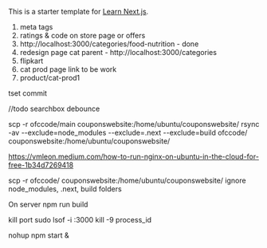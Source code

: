 This is a starter template for [Learn Next.js](https://nextjs.org/learn).






1. meta tags
2. ratings & code on store page or offers
3. http://localhost:3000/categories/food-nutrition - done
4. redesign page cat parent - http://localhost:3000/categories
5. flipkart
6. cat prod page link to be work
7. product/cat-prod1



tset commit

//todo searchbox debounce

scp -r ofccode/main couponswebsite:/home/ubuntu/couponswebsite/
rsync -av --exclude=node_modules --exclude=.next --exclude=build ofccode/ couponswebsite:/home/ubuntu/couponswebsite/


https://vmleon.medium.com/how-to-run-nginx-on-ubuntu-in-the-cloud-for-free-1b34d7269418


scp -r ofccode/ couponswebsite:/home/ubuntu/couponswebsite/
ignore node_modules, .next, build folders


On server
npm run build

kill port
sudo lsof -i :3000
kill -9 process_id

nohup npm start &


